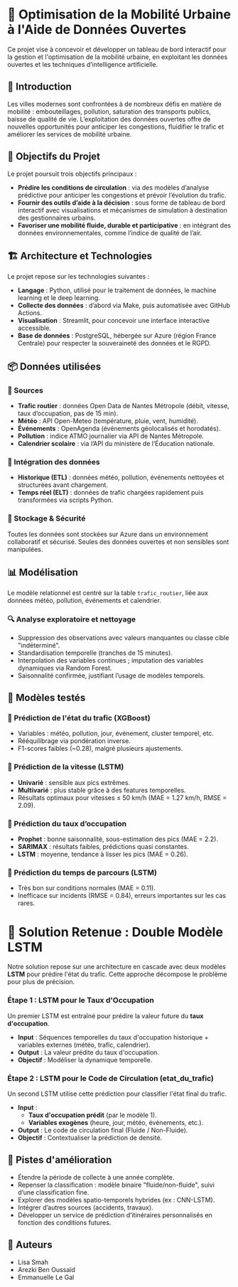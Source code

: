 # 🚦 Optimisation de la Mobilité Urbaine à l'Aide de Données Ouvertes

Ce projet vise à concevoir et développer un tableau de bord interactif pour la gestion et l'optimisation de la mobilité urbaine, en exploitant les données ouvertes et les techniques d’intelligence artificielle.

## 🧭 Introduction

Les villes modernes sont confrontées à de nombreux défis en matière de mobilité : embouteillages, pollution, saturation des transports publics, baisse de qualité de vie. L’exploitation des données ouvertes offre de nouvelles opportunités pour anticiper les congestions, fluidifier le trafic et améliorer les services de mobilité urbaine.

## 🎯 Objectifs du Projet

Le projet poursuit trois objectifs principaux :

- **Prédire les conditions de circulation** : via des modèles d’analyse prédictive pour anticiper les congestions et prévoir l’évolution du trafic.
- **Fournir des outils d’aide à la décision** : sous forme de tableau de bord interactif avec visualisations et mécanismes de simulation à destination des gestionnaires urbains.
- **Favoriser une mobilité fluide, durable et participative** : en intégrant des données environnementales, comme l’indice de qualité de l’air.

## 🏗️ Architecture et Technologies

Le projet repose sur les technologies suivantes :

- **Langage** : Python, utilisé pour le traitement de données, le machine learning et le deep learning.
- **Collecte des données** : d’abord via Make, puis automatisée avec GitHub Actions.
- **Visualisation** : Streamlit, pour concevoir une interface interactive accessible.
- **Base de données** : PostgreSQL, hébergée sur Azure (région France Centrale) pour respecter la souveraineté des données et le RGPD.

## 📦 Données utilisées

### 📌 Sources

- **Trafic routier** : données Open Data de Nantes Métropole (débit, vitesse, taux d’occupation, pas de 15 min).
- **Météo** : API Open-Meteo (température, pluie, vent, humidité).
- **Événements** : OpenAgenda (événements géolocalisés et horodatés).
- **Pollution** : indice ATMO journalier via API de Nantes Métropole.
- **Calendrier scolaire** : via l’API du ministère de l’Éducation nationale.

### 🔄 Intégration des données

- **Historique (ETL)** : données météo, pollution, événements nettoyées et structurées avant chargement.
- **Temps réel (ELT)** : données de trafic chargées rapidement puis transformées via scripts Python.

### 🔐 Stockage & Sécurité

Toutes les données sont stockées sur Azure dans un environnement collaboratif et sécurisé. Seules des données ouvertes et non sensibles sont manipulées.

## 📊 Modélisation

Le modèle relationnel est centré sur la table `trafic_routier`, liée aux données météo, pollution, événements et calendrier.

### 🔍 Analyse exploratoire et nettoyage

- Suppression des observations avec valeurs manquantes ou classe cible "indéterminé".
- Standardisation temporelle (tranches de 15 minutes).
- Interpolation des variables continues ; imputation des variables dynamiques via Random Forest.
- Saisonnalité confirmée, justifiant l’usage de modèles temporels.

## 🧠 Modèles testés

### 🔹 Prédiction de l'état du trafic (XGBoost)

- Variables : météo, pollution, jour, événement, cluster temporel, etc.
- Rééquilibrage via pondération inverse.
- F1-scores faibles (~0.28), malgré plusieurs ajustements.

### 🔹 Prédiction de la vitesse (LSTM)

- **Univarié** : sensible aux pics extrêmes.
- **Multivarié** : plus stable grâce à des features temporelles.
- Résultats optimaux pour vitesses ≤ 50 km/h (MAE = 1.27 km/h, RMSE = 2.09).

### 🔹 Prédiction du taux d’occupation

- **Prophet** : bonne saisonnalité, sous-estimation des pics (MAE = 2.2).
- **SARIMAX** : résultats faibles, prédictions quasi constantes.
- **LSTM** : moyenne, tendance à lisser les pics (MAE = 0.26).

### 🔹 Prédiction du temps de parcours (LSTM)

- Très bon sur conditions normales (MAE = 0.11).
- Inefficace sur incidents (RMSE = 0.84), erreurs importantes sur les cas rares.

# 🤖 Solution Retenue : Double Modèle LSTM

Notre solution repose sur une architecture en cascade avec deux modèles **LSTM** pour prédire l'état du trafic. Cette approche décompose le problème pour plus de précision.

### Étape 1 : LSTM pour le Taux d'Occupation

Un premier LSTM est entraîné pour prédire la valeur future du **taux d'occupation**.

- **Input** : Séquences temporelles du taux d'occupation historique + variables externes (météo, trafic, calendrier).
- **Output** : La valeur prédite du taux d'occupation.
- **Objectif** : Modéliser la dynamique temporelle.

### Étape 2 : LSTM pour le Code de Circulation (etat_du_trafic)

Un second LSTM utilise cette prédiction pour classifier l'état final du trafic.

- **Input** :
    - **Taux d'occupation prédit** (par le modèle 1).
    - **Variables exogènes** (heure, jour, météo, événements, etc.).
- **Output** : Le code de circulation final (Fluide / Non-Fluide).
- **Objectif** : Contextualiser la prédiction de densité.

## 🚀 Pistes d'amélioration

- Étendre la période de collecte à une année complète.
- Repenser la classification : modèle binaire "fluide/non-fluide", suivi d’une classification fine.
- Explorer des modèles spatio-temporels hybrides (ex : CNN-LSTM).
- Intégrer d’autres sources (accidents, travaux).
- Développer un service de prédiction d’itinéraires personnalisés en fonction des conditions futures.

## 👥 Auteurs

- Lisa Smah  
- Arezki Ben Oussaïd  
- Emmanuelle Le Gal
